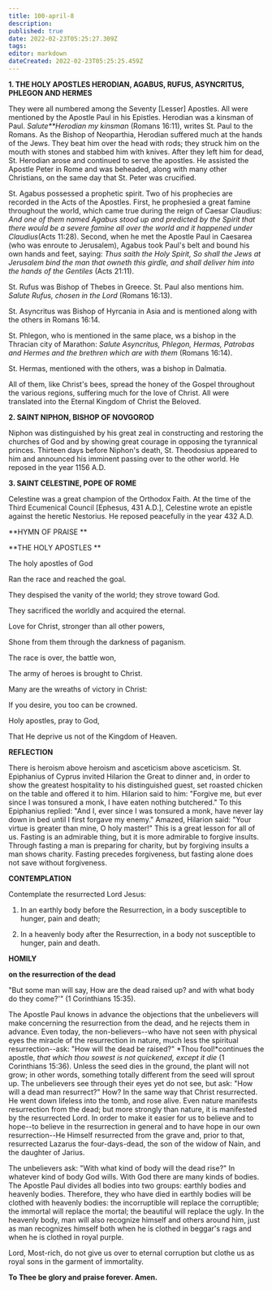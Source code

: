 ```yaml
---
title: 100-april-8
description: 
published: true
date: 2022-02-23T05:25:27.309Z
tags: 
editor: markdown
dateCreated: 2022-02-23T05:25:25.459Z
---
```



**1. THE HOLY APOSTLES HERODIAN, AGABUS, RUFUS, ASYNCRITUS, PHLEGON AND HERMES**

They were all numbered among the Seventy [Lesser] Apostles. All were mentioned by the Apostle Paul in his Epistles. Herodian was a kinsman of Paul. *Salute**Herodian my kinsman* (Romans 16:11), writes St. Paul to the Romans. As the Bishop of Neoparthia, Herodian suffered much at the hands of the Jews. They beat him over the head with rods; they struck him on the mouth with stones and stabbed him with knives. After they left him for dead, St. Herodian arose and continued to serve the apostles. He assisted the Apostle Peter in Rome and was beheaded, along with many other Christians, on the same day that St. Peter was crucified.

St. Agabus possessed a prophetic spirit. Two of his prophecies are recorded in the Acts of the Apostles. First, he prophesied a great famine throughout the world, which came true during the reign of Caesar Claudius: *And one of them named Agabus stood up and predicted by the Spirit that there would be a severe famine all over the world and it happened under Claudius*(Acts 11:28). Second, when he met the Apostle Paul in Caesarea (who was enroute to Jerusalem), Agabus took Paul's belt and bound his own hands and feet, saying: *Thus saith the Holy Spirit, So shall the Jews at Jerusalem bind the man that owneth this girdle, and shall deliver him into the hands of the Gentiles* (Acts 21:11).

St. Rufus was Bishop of Thebes in Greece. St. Paul also mentions him. *Salute Rufus, chosen in the Lord* (Romans 16:13).

St. Asyncritus was Bishop of Hyrcania in Asia and is mentioned along with the others in Romans 16:14.

St. Phlegon, who is mentioned in the same place, ws a bishop in the Thracian city of Marathon: *Salute Asyncritus, Phlegon, Hermas, Patrobas and Hermes and the brethren which are with them* (Romans 16:14).


St. Hermas, mentioned with the others, was a bishop in Dalmatia.

All of them, like Christ's bees, spread the honey of the Gospel throughout the various regions, suffering much for the love of Christ. All were translated into the Eternal Kingdom of Christ the Beloved.

**2. SAINT NIPHON, BISHOP OF NOVGOROD**

Niphon was distinguished by his great zeal in constructing and restoring the churches of God and by showing great courage in opposing the tyrannical princes. Thirteen days before Niphon's death, St. Theodosius appeared to him and announced his imminent passing over to the other world. He reposed in the year 1156 A.D.

**3. SAINT CELESTINE, POPE OF ROME**

Celestine was a great champion of the Orthodox Faith. At the time of the Third Ecumenical Council [Ephesus, 431 A.D.], Celestine wrote an epistle against the heretic Nestorius. He reposed peacefully in the year 432 A.D.



**HYMN OF PRAISE 
**

**THE HOLY APOSTLES
**

The holy apostles of God

Ran the race and reached the goal.

They despised the vanity of the world; they strove toward God.

They sacrificed the worldly and acquired the eternal.

Love for Christ, stronger than all other powers,

Shone from them through the darkness of paganism.

The race is over, the battle won,

The army of heroes is brought to Christ.

Many are the wreaths of victory in Christ:

If you desire, you too can be crowned.

Holy apostles, pray to God,

That He deprive us not of the Kingdom of Heaven.


**REFLECTION**

There is heroism above heroism and asceticism above asceticism. St. Epiphanius of Cyprus invited Hilarion the Great to dinner and, in order to show the greatest hospitality to his distinguished guest, set roasted chicken on the table and offered it to him. Hilarion said to him: "Forgive me, but ever since I was tonsured a monk, I have eaten nothing butchered." To this Epiphanius replied: "And I, ever since I was tonsured a monk, have never lay down in bed until I first forgave my enemy." Amazed, Hilarion said: "Your virtue is greater than mine, O holy master!" This is a great lesson for all of us. Fasting is an admirable thing, but it is more admirable to forgive insults. Through fasting a man is preparing for charity, but by forgiving insults a man shows charity. Fasting precedes forgiveness, but fasting alone does not save without forgiveness.

**CONTEMPLATION**

Contemplate the resurrected Lord Jesus:

1.  In an earthly body before the Resurrection, in a body susceptible to hunger, pain and death;

1.  In a heavenly body after the Resurrection, in a body not susceptible to hunger, pain and death.



**HOMILY**

**on the resurrection of the dead**

"But some man will say, How are the dead raised up? and with what body do they come?'" (1 Corinthians 15:35).

The Apostle Paul knows in advance the objections that the unbelievers will make concerning the resurrection from the dead, and he rejects them in advance. Even today, the non-believers--who have not seen with physical eyes the miracle of the resurrection in nature, much less the spiritual resurrection--ask: "How will the dead be raised?" *Thou fool!*continues the apostle, *that which thou sowest is not quickened, except it die* (1 Corinthians 15:36). Unless the seed dies in the ground, the plant will not grow; in other words, something totally different from the seed will sprout up. The unbelievers see through their eyes yet do not see, but ask: "How will a dead man resurrect?" How? In the same way that Christ resurrected. He went down lifeless into the tomb, and rose alive. Even nature manifests resurrection from the dead; but more strongly than nature, it is manifested by the resurrected Lord. In order to make it easier for us to believe and to hope--to believe in the resurrection in general and to have hope in our own resurrection--He Himself resurrected from the grave and, prior to that, resurrected Lazarus the four-days-dead, the son of the widow of Nain, and the daughter of Jarius.

The unbelievers ask: "With what kind of body will the dead rise?" In whatever kind of body God wills. With God there are many kinds of bodies. The Apostle Paul divides all bodies into two groups: earthly bodies and heavenly bodies. Therefore, they who have died in earthly bodies will be clothed with heavenly bodies: the incorruptible will replace the corruptible; the immortal will replace the mortal; the beautiful will replace the ugly. In the heavenly body, man will also recognize himself and others around him, just as man recognizes himself both when he is clothed in beggar's rags and when he is clothed in royal purple.

Lord, Most-rich, do not give us over to eternal corruption but clothe us as royal sons in the garment of immortality.

**To Thee be glory and praise forever. Amen.**

 
